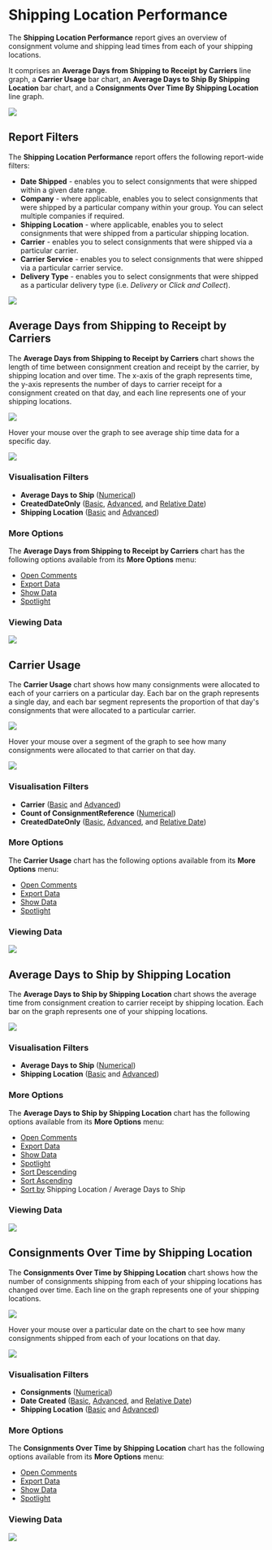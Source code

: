 # Shipping Location Performance

The **Shipping Location Performance** report gives an overview of consignment volume and shipping lead times from each of your shipping locations. 

It comprises an **Average Days from Shipping to Receipt by Carriers** line graph, a **Carrier Usage** bar chart, an **Average Days to Ship By Shipping Location** bar chart, and a **Consignments Over Time By Shipping Location** line graph.

<a href="../images/reports/location-performance.png" target="_blank">
    <img src="../images/reports/location-performance.png"/>
</a>

## Report Filters

The **Shipping Location Performance** report offers the following report-wide filters:

* **Date Shipped** - enables you to select consignments that were shipped within a given date range.
* **Company** - where applicable, enables you to select consignments that were shipped by a particular company within your group. You can select multiple companies if required.
* **Shipping Location** - where applicable, enables you to select consignments that were shipped from a particular shipping location.
* **Carrier** - enables you to select consignments that were shipped via a particular carrier.
* **Carrier Service** - enables you to select consignments that were shipped via a particular carrier service.
* **Delivery Type** - enables you to select consignments that were shipped as a particular delivery type (i.e. *Delivery* or *Click and Collect*).

<a href="../images/reports/location-performance-left-filter.png" target="_blank">
    <img src="../images/reports/location-performance-left-filter.png"/>
</a>

## Average Days from Shipping to Receipt by Carriers

The **Average Days from Shipping to Receipt by Carriers** chart shows the length of time between consignment creation and receipt by the carrier, by shipping location and over time. The x-axis of the graph represents time, the y-axis represents the number of days to carrier receipt for a consignment created on that day, and each line represents one of your shipping locations. 

<a href="../images/reports/location-performance-ship-days.png" target="_blank">
    <img src="../images/reports/location-performance-ship-days.png"/>
</a>

Hover your mouse over the graph to see average ship time data for a specific day. 

<a href="../images/reports/location-performance-ship-days-highlight.png" target="_blank">
    <img src="../images/reports/location-performance-ship-days-highlight.png"/>
</a>

### Visualisation Filters

* **Average Days to Ship** ([Numerical](/reports/reports.html#using-numerical-filters))
* **CreatedDateOnly** ([Basic](/reports/reports.html#using-basic-filters), [Advanced](/reports/reports.html#using-advanced-filters), and [Relative Date](/reports/reports.html#using-relative-date-filters))
* **Shipping Location** ([Basic](/reports/reports.html#using-basic-filters) and [Advanced](/reports/reports.html#using-advanced-filters))

### More Options

The **Average Days from Shipping to Receipt by Carriers** chart has the following options available from its **More Options** menu:

* [Open Comments](/reports/reports.html#open-comments)
* [Export Data](/reports/reports.html#export-data)
* [Show Data](/reports/reports.html#show-data)
* [Spotlight](/reports/reports.html#spotlight)

### Viewing Data

<a href="../images/reports/location-performance-ship-days-data.png" target="_blank">
    <img src="../images/reports/location-performance-ship-days-data.png"/>
</a>

## Carrier Usage

The **Carrier Usage** chart shows how many consignments were allocated to each of your carriers on a particular day. Each bar on the graph represents a single day, and each bar segment represents the proportion of that day's consignments that were allocated to a particular carrier.

<a href="../images/reports/location-performance-usage.png" target="_blank">
    <img src="../images/reports/location-performance-usage.png"/>
</a>

Hover your mouse over a segment of the graph to see how many consignments were allocated to that carrier on that day.

<a href="../images/reports/location-performance-usage-highlight.png" target="_blank">
    <img src="../images/reports/location-performance-usage-highlight.png"/>
</a>

### Visualisation Filters

* **Carrier** ([Basic](/reports/reports.html#using-basic-filters) and [Advanced](/reports/reports.html#using-advanced-filters))
* **Count of ConsignmentReference** ([Numerical](/reports/reports.html#using-numerical-filters))
* **CreatedDateOnly** ([Basic](/reports/reports.html#using-basic-filters), [Advanced](/reports/reports.html#using-advanced-filters), and [Relative Date](/reports/reports.html#using-relative-date-filters))

### More Options

The **Carrier Usage** chart has the following options available from its **More Options** menu:

* [Open Comments](/reports/reports.html#open-comments)
* [Export Data](/reports/reports.html#export-data)
* [Show Data](/reports/reports.html#show-data)
* [Spotlight](/reports/reports.html#spotlight)

### Viewing Data

<a href="../images/reports/location-performance-usage-data.png" target="_blank">
    <img src="../images/reports/location-performance-usage-data.png"/>
</a>

## Average Days to Ship by Shipping Location

The **Average Days to Ship by Shipping Location** chart shows the average time from consignment creation to carrier receipt by shipping location. Each bar on the graph represents one of your shipping locations.

<a href="../images/reports/location-performance-avg-days.png" target="_blank">
    <img src="../images/reports/location-performance-avg-days.png"/>
</a>

### Visualisation Filters

* **Average Days to Ship** ([Numerical](/reports/reports.html#using-numerical-filters))
* **Shipping Location** ([Basic](/reports/reports.html#using-basic-filters) and [Advanced](/reports/reports.html#using-advanced-filters))

### More Options

The **Average Days to Ship by Shipping Location** chart has the following options available from its **More Options** menu:

* [Open Comments](/reports/reports.html#open-comments)
* [Export Data](/reports/reports.html#export-data)
* [Show Data](/reports/reports.html#show-data)
* [Spotlight](/reports/reports.html#spotlight)
* [Sort Descending](/reports/reports.html#sort-descending--ascending--sort-by)
* [Sort Ascending](/reports/reports.html#sort-descending--ascending--sort-by)
* [Sort by](/reports/reports.html#sort-descending--ascending--sort-by) Shipping Location / Average Days to Ship

### Viewing Data

<a href="../images/reports/location-performance-avg-days-data.png" target="_blank">
    <img src="../images/reports/location-performance-avg-days-data.png"/>
</a>

## Consignments Over Time by Shipping Location

The **Consignments Over Time by Shipping Location** chart shows how the number of consignments shipping from each of your shipping locations has changed over time. Each line on the graph represents one of your shipping locations.

<a href="../images/reports/location-performance-over-time.png" target="_blank">
    <img src="../images/reports/location-performance-over-time.png"/>
</a>

Hover your mouse over a particular date on the chart to see how many consignments shipped from each of your locations on that day.

<a href="../images/reports/location-performance-over-time-highlight.png" target="_blank">
    <img src="../images/reports/location-performance-over-time-highlight.png"/>
</a>

### Visualisation Filters

* **Consignments** ([Numerical](/reports/reports.html#using-numerical-filters))
* **Date Created** ([Basic](/reports/reports.html#using-basic-filters), [Advanced](/reports/reports.html#using-advanced-filters), and [Relative Date](/reports/reports.html#using-relative-date-filters))
* **Shipping Location** ([Basic](/reports/reports.html#using-basic-filters) and [Advanced](/reports/reports.html#using-advanced-filters))

### More Options

The **Consignments Over Time by Shipping Location** chart has the following options available from its **More Options** menu:

* [Open Comments](/reports/reports.html#open-comments)
* [Export Data](/reports/reports.html#export-data)
* [Show Data](/reports/reports.html#show-data)
* [Spotlight](/reports/reports.html#spotlight)

### Viewing Data

<a href="../images/reports/location-performance-over-time-data.png" target="_blank">
    <img src="../images/reports/location-performance-over-time-data.png"/>
</a>